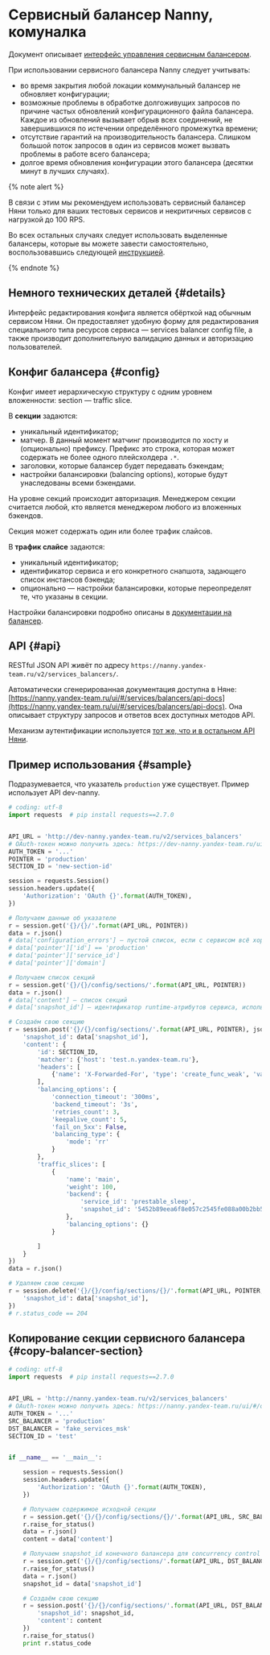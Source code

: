 # Cервисный балансер Nanny, комуналка

Документ описывает [интерфейс управления сервисным балансером](https://nanny.yandex-team.ru/ui/#/services/balancer/).

При использовании сервисного балансера Nanny следует учитывать:
* во время закрытия любой локации коммунальный балансер не обновляет конфигурации;
* возможные проблемы в обработке долгоживущих запросов по причине частых обновлений конфигурационного файла балансера. Каждое из обновлений вызывает обрыв всех соединений, не завершившихся по истечении определённого промежутка времени;
* отсутствие гарантий на производительность балансера. Слишком большой поток запросов в один из сервисов может вызвать проблемы в работе всего балансера;
* долгое время обновления конфигурации этого балансера (десятки минут в лучших случаях).

{% note alert %}

В связи с этим мы рекомендуем использовать сервисный балансер Няни только для ваших тестовых сервисов и некритичных сервисов с нагрузкой до 100 RPS.

Во всех остальных случаях следует использовать выделенные балансеры, которые вы можете завести самостоятельно, воспользовавшись следующей [инструкцией](https://wiki.yandex-team.ru/cplb/howtocreatebalancer).

{% endnote %}

## Немного технических деталей {#details}

Интерфейс редактирования конфига является обёрткой над обычным сервисом Няни. Он предоставляет удобную форму для редактирования специального типа ресурсов сервиса — services balancer config file, а также производит дополнительную валидацию данных и авторизацию пользователей.

## Конфиг балансера {#config}

Конфиг имеет иерархическую структуру с одним уровнем вложенности: section — traffic slice.

В **секции** задаются:

* уникальный идентификатор;
* матчер. В данный момент матчинг производится по хосту и (опционально) префиксу. Префикс это строка, которая может содержать не более одного плейсхолдера `.*`.
* заголовки, которые балансер будет передавать бэкендам;
* настройки балансировки (balancing options), которые будут унаследованы всеми бэкендами.

На уровне секций происходит авторизация. Менеджером секции считается любой, кто является менеджером любого из вложенных бэкендов.

Секция может содержать один или более трафик слайсов.

В **трафик слайсе** задаются:

* уникальный идентификатор;
* идентификатор сервиса и его конкретного снапшота, задающего список инстансов бэкенда;
* опционально — настройки балансировки, которые переопределят те, что указаны в секции.

Настройки балансировки подробно описаны в [документации на балансер](https://beta.wiki.yandex-team.ru/JandeksPoisk/Sepe/balancer/Cookbook/#balansiruemnagruzku).

## API {#api}

RESTful JSON API живёт по адресу `https://nanny.yandex-team.ru/v2/services_balancers/`.

Автоматически сгенерированная документация доступна в Няне: [https://nanny.yandex-team.ru/ui/#/services/balancers/api-docs](https://nanny.yandex-team.ru/ui/#/services/balancers/api-docs). Она описывает структуру запросов и ответов всех доступных методов API.

Механизм аутентификации используется [тот же, что и в остальном API Няни](../api/rest.md).

## Пример использования {#sample}

Подразумевается, что указатель `production` уже существует. Пример использует API dev-nanny.

```python
# coding: utf-8
import requests  # pip install requests==2.7.0


API_URL = 'http://dev-nanny.yandex-team.ru/v2/services_balancers'
# OAuth-токен можно получить здесь: https://dev-nanny.yandex-team.ru/ui/#/oauth
AUTH_TOKEN = '...'
POINTER = 'production'
SECTION_ID = 'new-section-id'

session = requests.Session()
session.headers.update({
    'Authorization': 'OAuth {}'.format(AUTH_TOKEN),
})

# Получаем данные об указателе
r = session.get('{}/{}/'.format(API_URL, POINTER))
data = r.json()
# data['configuration_errors'] — пустой список, если с сервисом всё хорошо
# data['pointer']['id'] == 'production'
# data['pointer']['service_id']
# data['pointer']['domain']

# Получаем список секций
r = session.get('{}/{}/config/sections/'.format(API_URL, POINTER))
data = r.json()
# data['content'] — список секций
# data['snapshot_id'] — идентификатор runtime-атрибутов сервиса, используемый для concurrency control

# Создаём свою секцию
r = session.post('{}/{}/config/sections/'.format(API_URL, POINTER), json={
    'snapshot_id': data['snapshot_id'],
    'content': {
        'id': SECTION_ID,
        'matcher': {'host': 'test.n.yandex-team.ru'},
        'headers': [
            {'name': 'X-Forwarded-For', 'type': 'create_func_weak', 'value': 'realip'}
        ],
        'balancing_options': {
            'connection_timeout': '300ms',
            'backend_timeout': '3s',
            'retries_count': 3,
            'keepalive_count': 5,
            'fail_on_5xx': False,
            'balancing_type': {
                'mode': 'rr'
            }
        },
        'traffic_slices': [
            {
                'name': 'main',
                'weight': 100,
                'backend': {
                    'service_id': 'prestable_sleep',
                    'snapshot_id': '5452b89eea6f8e057c2545fe088a00b2bb526ecd',
                },
                'balancing_options': {}
            }

        ]
    }
})
data = r.json()

# Удаляем свою секцию
r = session.delete('{}/{}/config/sections/{}/'.format(API_URL, POINTER, SECTION_ID), json={
    'snapshot_id': data['snapshot_id'],
})
# r.status_code == 204
```

##  Копирование секции сервисного балансера {#copy-balancer-section}

```python
# coding: utf-8
import requests  # pip install requests==2.7.0


API_URL = 'http://nanny.yandex-team.ru/v2/services_balancers'
# OAuth-токен можно получить здесь: https://nanny.yandex-team.ru/ui/#/oauth
AUTH_TOKEN = '...'
SRC_BALANCER = 'production'
DST_BALANCER = 'fake_services_msk'
SECTION_ID = 'test'


if __name__ == '__main__':

    session = requests.Session()
    session.headers.update({
        'Authorization': 'OAuth {}'.format(AUTH_TOKEN),
    })

    # Получаем содержимое исходной секции
    r = session.get('{}/{}/config/sections/{}/'.format(API_URL, SRC_BALANCER, SECTION_ID))
    r.raise_for_status()
    data = r.json()
    content = data['content']

    # Получаем snapshot_id конечного балансера для concurrency control
    r = session.get('{}/{}/config/sections/'.format(API_URL, DST_BALANCER))
    r.raise_for_status()
    data = r.json()
    snapshot_id = data['snapshot_id']

    # Создаём свою секцию
    r = session.post('{}/{}/config/sections/'.format(API_URL, DST_BALANCER), json={
        'snapshot_id': snapshot_id,
        'content': content
    })
    r.raise_for_status()
    print r.status_code

```
